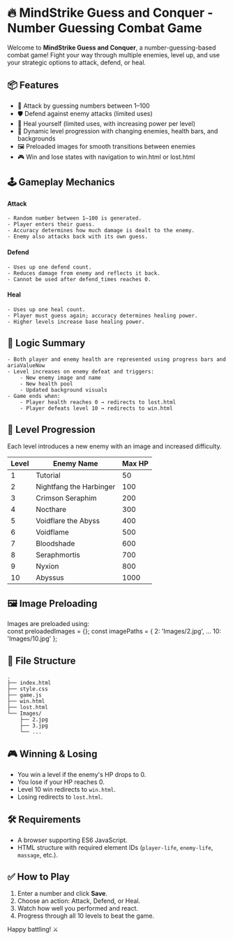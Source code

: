 
# 🔥 MindStrike Guess and Conquer - Number Guessing Combat Game

Welcome to **MindStrike Guess and Conquer**, a number-guessing-based combat game! Fight your way through multiple enemies, level up, and use your strategic options to attack, defend, or heal. 

## 📦 Features
- 🎯 Attack by guessing numbers between 1–100
- 🛡️ Defend against enemy attacks (limited uses)
- 💊 Heal yourself (limited uses, with increasing power per level)
- 🎨 Dynamic level progression with changing enemies, health bars, and backgrounds
- 🖼️ Preloaded images for smooth transitions between enemies
- 🎮 Win and lose states with navigation to win.html or lost.html


## 🕹️ Gameplay Mechanics
#### Attack
    - Random number between 1–100 is generated.
    - Player enters their guess.
    - Accuracy determines how much damage is dealt to the enemy.
    - Enemy also attacks back with its own guess.

#### Defend
    - Uses up one defend count.
    - Reduces damage from enemy and reflects it back.
    - Cannot be used after defend_times reaches 0.

#### Heal
    - Uses up one heal count.
    - Player must guess again; accuracy determines healing power.
    - Higher levels increase base healing power.



## 🧠 Logic Summary
    - Both player and enemy health are represented using progress bars and ariaValueNow
    - Level increases on enemy defeat and triggers:
        - New enemy image and name
        - New health pool
        - Updated background visuals
    - Game ends when:
        - Player health reaches 0 → redirects to lost.html
        - Player defeats level 10 → redirects to win.html


## 🧙 Level Progression

Each level introduces a new enemy with an image and increased difficulty.

| Level | Enemy Name             | Max HP |
|-------|------------------------|--------|
| 1     | Tutorial               | 50     |
| 2     | Nightfang the Harbinger| 100    |
| 3     | Crimson Seraphim      | 200    |
| 4     | Nocthare              | 300    |
| 5     | Voidflare the Abyss   | 400    |
| 6     | Voidflame             | 500    |
| 7     | Bloodshade            | 600    |
| 8     | Seraphmortis          | 700    |
| 9     | Nyxion                | 800    |
| 10    | Abyssus               | 1000   |



## 🖼️ Image Preloading
Images are preloaded using:
<br>
const preloadedImages = {};
const imagePaths = {
    2: 'Images/2.jpg',
    ...
    10: 'Images/10.jpg'
};


## 📁 File Structure
```
.
├── index.html
├── style.css
├── game.js
├── win.html
├── lost.html
└── Images/
    ├── 2.jpg
    ├── 3.jpg
    └── ...

```

## 🎮 Winning & Losing

- You win a level if the enemy's HP drops to 0.
- You lose if your HP reaches 0.
- Level 10 win redirects to `win.html`.
- Losing redirects to `lost.html`.

## 🛠️ Requirements

- A browser supporting ES6 JavaScript.
- HTML structure with required element IDs (`player-life`, `enemy-life`, `massage`, etc.).

## ✅ How to Play

1. Enter a number and click **Save**.
2. Choose an action: Attack, Defend, or Heal.
3. Watch how well you performed and react.
4. Progress through all 10 levels to beat the game.

Happy battling! ⚔️
